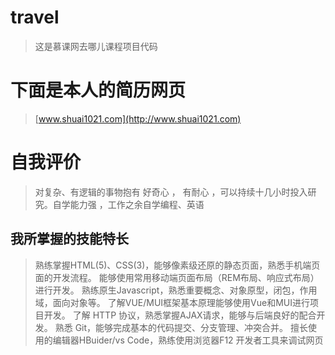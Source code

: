 # travel

> 这是慕课网去哪儿课程项目代码

# 下面是本人的简历网页

>  [www.shuai1021.com](http://www.shuai1021.com)

# 自我评价

> 对复杂、有逻辑的事物抱有 好奇心 ， 有耐心 ，可以持续十几小时投入研究。自学能力强 ，工作之余自学编程、英语

## 我所掌握的技能特长

> 熟练掌握HTML(5)、CSS(3)，能够像素级还原的静态页面，熟悉手机端页面的开发流程。
> 能够使用常用移动端页面布局（REM布局、响应式布局）进行开发。 
> 熟练原生Javascript，熟悉重要概念、对象原型，闭包，作用域，面向对象等。
> 了解VUE/MUI框架基本原理能够使用Vue和MUI进行项目开发。 
> 了解 HTTP 协议，熟悉掌握AJAX请求，能够与后端良好的配合开发。
> 熟悉 Git，能够完成基本的代码提交、分支管理、冲突合并。 
> 擅长使用的编辑器HBuider/vs Code，熟练使用浏览器F12 开发者工具来调试网页
